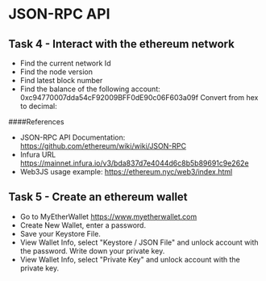 # JSON-RPC API

## Task 4 - Interact with the ethereum network

- Find the current network Id
- Find the node version
- Find latest block number
- Find the balance of the following account: 0xc94770007dda54cF92009BFF0dE90c06F603a09f
Convert from hex to decimal:  

####References
 - JSON-RPC API Documentation: https://github.com/ethereum/wiki/wiki/JSON-RPC  
 - Infura URL https://mainnet.infura.io/v3/bda837d7e4044d6c8b5b89691c9e262e  
 - Web3JS usage example: https://ethereum.nyc/web3/index.html  


## Task 5 - Create an ethereum wallet

- Go to MyEtherWallet https://www.myetherwallet.com
- Create New Wallet, enter a password.
- Save your Keystore File.
- View Wallet Info, select "Keystore / JSON File" and unlock account with the password. Write down your private key.
- View Wallet Info, select "Private Key" and unlock account with the private key.
